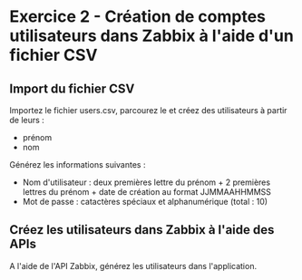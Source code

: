 # Exercice 2 - Création de comptes utilisateurs dans Zabbix à l'aide d'un fichier CSV

## Import du fichier CSV
Importez le fichier users.csv, parcourez le et créez des utilisateurs à partir de leurs :
- prénom
- nom

Générez les informations suivantes :
- Nom d'utilisateur : deux premières lettre du prénom + 2 premières lettres du prénom + date de création au format JJMMAAHHMMSS
- Mot de passe : catactères spéciaux et alphanumérique (total : 10)

## Créez les utilisateurs dans Zabbix à l'aide des APIs

A l'aide de l'API Zabbix, générez les utilisateurs dans l'application.
